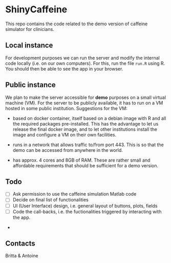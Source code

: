 # ShinyCaffeine
This repo contains the code related to the demo version of caffeine simulator for clinicians. 

## Local instance
For development purposes we can run the server and modify the internal code locally (i.e. on our own computers).
For this, run the file `run.R` using R.
You should then be able to see the app in your browser.

## Public instance
We plan to make the server accessible for **demo** purposes on a small virtual machine (VM).
For the server to be publicly available, it has to run on a VM hosted in some public institution.
Suggestions for the VM:
- based on docker container, itself based on a debian image with R and all the required packages pre-installed. This has the advantage to let us release the final docker image, and to let other institutions install the image and configure a VM on their own facilities.

- runs in a network that allows traffic to/from port 443. This is so that the demo can be accessed from anywhere in the world.

- has approx. 4 cores and 8GB of RAM. These are rather small and affordable requirements that should be sufficient for a demo version.

## Todo
- [ ] Ask permission to use the caffeine simulation Matlab code
- [ ] Decide on final list of functionalities
- [ ] UI (User Interface) design, i.e. general layout of buttons, plots, fields
- [ ] Code the call-backs, i.e. the fuctionalities triggered by interacting with the app.
- 
 
## Contacts
Britta & Antoine
 

